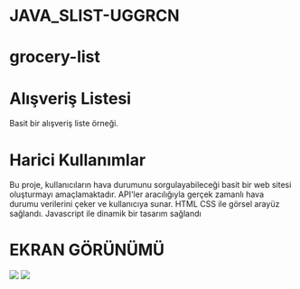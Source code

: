 # JAVA_SLIST-UGGRCN
# grocery-list


<h1> Alışveriş Listesi</h1>

Basit bir alışveriş liste örneği.


<h1> Harici Kullanımlar </h1>

Bu proje, kullanıcıların hava durumunu sorgulayabileceği basit bir web sitesi oluşturmayı amaçlamaktadır. API'ler aracılığıyla gerçek zamanlı hava durumu verilerini çeker ve kullanıcıya sunar.
HTML CSS ile görsel arayüz sağlandı. 
Javascript ile dinamik bir tasarım sağlandı

<h1> EKRAN GÖRÜNÜMÜ</h1>

![](weather.png)
![](havaant.png)
